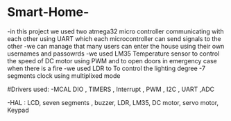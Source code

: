 # Smart-Home-
-in this project we used two atmega32 micro controller communicating  with each other using UART which each microcontroller can send signals to the other 
-we can manage that many users can enter the house using their own usernames and passowrds
-we used LM35 Temperature sensor to control the speed of DC motor using PWM and to open doors in emergency case when there is a fire 
-we used LDR to To control the lighting degree
-7 segments clock using multiplixed mode 

#Drivers used:
-MCAL  DIO , TIMERS , Interrupt , PWM , I2C , UART ,ADC

-HAL : LCD, seven segments ,  buzzer, LDR, LM35, DC motor, servo motor, Keypad

